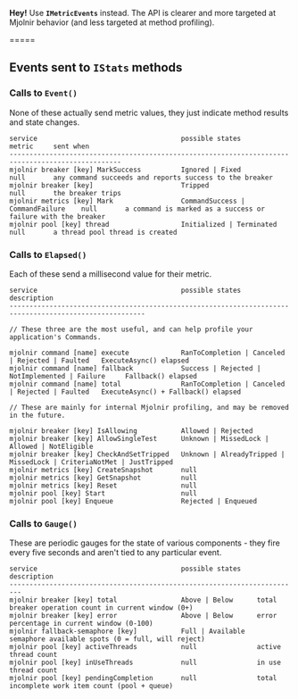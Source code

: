 ﻿**Hey!** Use **`IMetricEvents`** instead. The API is clearer and more targeted at Mjolnir behavior (and less targeted at method profiling).

=====

## Events sent to `IStats` methods

### Calls to `Event()`

None of these actually send metric values, they just indicate method results and state changes.

```
service                                    possible states                    metric     sent when
--------------------------------------------------------------------------------------------------
mjolnir breaker [key] MarkSuccess          Ignored | Fixed                    null       any command succeeds and reports success to the breaker
mjolnir breaker [key]                      Tripped                            null       the breaker trips
mjolnir metrics [key] Mark                 CommandSuccess | CommandFailure    null       a command is marked as a success or failure with the breaker
mjolnir pool [key] thread                  Initialized | Terminated           null       a thread pool thread is created
```

### Calls to `Elapsed()`

Each of these send a millisecond value for their metric.

```
service                                    possible states                                   description
--------------------------------------------------------------------------------------------------------

// These three are the most useful, and can help profile your application's Commands.

mjolnir command [name] execute             RanToCompletion | Canceled | Rejected | Faulted   ExecuteAsync() elapsed
mjolnir command [name] fallback            Success | Rejected | NotImplemented | Failure     Fallback() elapsed
mjolnir command [name] total               RanToCompletion | Canceled | Rejected | Faulted   ExecuteAsync() + Fallback() elapsed

// These are mainly for internal Mjolnir profiling, and may be removed in the future.

mjolnir breaker [key] IsAllowing           Allowed | Rejected
mjolnir breaker [key] AllowSingleTest      Unknown | MissedLock | Allowed | NotEligible
mjolnir breaker [key] CheckAndSetTripped   Unknown | AlreadyTripped | MissedLock | CriteriaNotMet | JustTripped
mjolnir metrics [key] CreateSnapshot       null
mjolnir metrics [key] GetSnapshot          null
mjolnir metrics [key] Reset                null
mjolnir pool [key] Start                   null
mjolnir pool [key] Enqueue                 Rejected | Enqueued
```

### Calls to `Gauge()`

These are periodic gauges for the state of various components - they fire every five seconds and aren't tied to any particular event.

```
service                                    possible states    description
-------------------------------------------------------------------------
mjolnir breaker [key] total                Above | Below      total breaker operation count in current window (0+)
mjolnir breaker [key] error                Above | Below      error percentage in current window (0-100)
mjolnir fallback-semaphore [key]           Full | Available   semaphore available spots (0 = full, will reject)
mjolnir pool [key] activeThreads           null               active thread count
mjolnir pool [key] inUseThreads            null               in use thread count
mjolnir pool [key] pendingCompletion       null               total incomplete work item count (pool + queue)
```